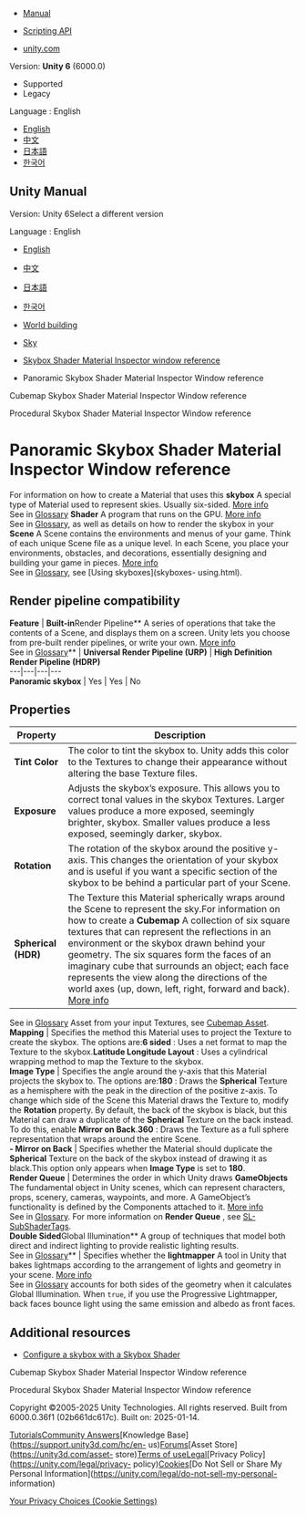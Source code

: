 [](https://docs.unity3d.com)

  * [Manual](../Manual/index.html)
  * [Scripting API](../ScriptReference/index.html)

  * [unity.com](https://unity.com/)

Version: **Unity 6** (6000.0)

  * Supported
  * Legacy

Language : English

  * [English](/Manual/shader-skybox-panoramic.html)
  * [中文](/cn/current/Manual/shader-skybox-panoramic.html)
  * [日本語](/ja/current/Manual/shader-skybox-panoramic.html)
  * [한국어](/kr/current/Manual/shader-skybox-panoramic.html)

[](https://docs.unity3d.com)

## Unity Manual

Version: Unity 6Select a different version

Language : English

  * [English](/Manual/shader-skybox-panoramic.html)
  * [中文](/cn/current/Manual/shader-skybox-panoramic.html)
  * [日本語](/ja/current/Manual/shader-skybox-panoramic.html)
  * [한국어](/kr/current/Manual/shader-skybox-panoramic.html)

  * [World building](CreatingEnvironments.html)
  * [Sky](sky-landing.html)
  * [Skybox Shader Material Inspector window reference](skybox-material-reference.html)
  * Panoramic Skybox Shader Material Inspector Window reference

[](shader-skybox-cubemap.html)

Cubemap Skybox Shader Material Inspector Window reference

[](shader-skybox-procedural.html)

Procedural Skybox Shader Material Inspector Window reference

# Panoramic Skybox Shader Material Inspector Window reference

For information on how to create a Material that uses this **skybox** A
special type of Material used to represent skies. Usually six-sided. [More
info](sky-landing.html)  
See in [Glossary](Glossary.html#Skybox) **Shader** A program that runs on the
GPU. [More info](Shaders.html)  
See in [Glossary](Glossary.html#Shader), as well as details on how to render
the skybox in your **Scene** A Scene contains the environments and menus of
your game. Think of each unique Scene file as a unique level. In each Scene,
you place your environments, obstacles, and decorations, essentially designing
and building your game in pieces. [More info](CreatingScenes.html)  
See in [Glossary](Glossary.html#Scene), see [Using skyboxes](skyboxes-
using.html).

## Render pipeline compatibility

**Feature** | **Built-in**Render Pipeline** A series of operations that take the contents of a Scene, and displays them on a screen. Unity lets you choose from pre-built render pipelines, or write your own. [More info](render-pipelines.html)  
See in [Glossary](Glossary.html#Renderpipeline)** | **Universal Render Pipeline (URP)** | **High Definition Render Pipeline (HDRP)**  
---|---|---|---  
**Panoramic skybox** | Yes | Yes | No  
  
## Properties

**Property** | **Description**  
---|---  
**Tint Color** | The color to tint the skybox to. Unity adds this color to the Textures to change their appearance without altering the base Texture files.  
**Exposure** | Adjusts the skybox’s exposure. This allows you to correct tonal values in the skybox Textures. Larger values produce a more exposed, seemingly brighter, skybox. Smaller values produce a less exposed, seemingly darker, skybox.  
**Rotation** | The rotation of the skybox around the positive y-axis. This changes the orientation of your skybox and is useful if you want a specific section of the skybox to be behind a particular part of your Scene.  
**Spherical (HDR)** | The Texture this Material spherically wraps around the Scene to represent the sky.For information on how to create a **Cubemap** A collection of six square textures that can represent the reflections in an environment or the skybox drawn behind your geometry. The six squares form the faces of an imaginary cube that surrounds an object; each face represents the view along the directions of the world axes (up, down, left, right, forward and back). [More info](class-Cubemap-landing.html)  
See in [Glossary](Glossary.html#Cubemap) Asset from your input Textures, see
[Cubemap Asset](class-Cubemap-landing.html).  
**Mapping** | Specifies the method this Material uses to project the Texture to create the skybox. The options are:**6 sided** : Uses a net format to map the Texture to the skybox.**Latitude Longitude Layout** : Uses a cylindrical wrapping method to map the Texture to the skybox.  
**Image Type** | Specifies the angle around the y-axis that this Material projects the skybox to. The options are:**180** : Draws the **Spherical** Texture as a hemisphere with the peak in the direction of the positive z-axis. To change which side of the Scene this Material draws the Texture to, modify the **Rotation** property. By default, the back of the skybox is black, but this Material can draw a duplicate of the **Spherical** Texture on the back instead. To do this, enable **Mirror on Back**.**360** : Draws the Texture as a full sphere representation that wraps around the entire Scene.  
**\- Mirror on Back** | Specifies whether the Material should duplicate the **Spherical** Texture on the back of the skybox instead of drawing it as black.This option only appears when **Image Type** is set to **180**.  
**Render Queue** | Determines the order in which Unity draws **GameObjects** The fundamental object in Unity scenes, which can represent characters, props, scenery, cameras, waypoints, and more. A GameObject’s functionality is defined by the Components attached to it. [More info](class-GameObject.html)  
See in [Glossary](Glossary.html#GameObject). For more information on **Render
Queue** , see [SL-SubShaderTags](SL-SubShaderTags.html).  
**Double Sided**Global Illumination** A group of techniques that model both
direct and indirect lighting to provide realistic lighting results.  
See in [Glossary](Glossary.html#globalillumination)** | Specifies whether the **lightmapper** A tool in Unity that bakes lightmaps according to the arrangement of lights and geometry in your scene. [More info](Lightmapping.html)  
See in [Glossary](Glossary.html#Lightmapper) accounts for both sides of the
geometry when it calculates Global Illumination. When `true`, if you use the
Progressive Lightmapper, back faces bounce light using the same emission and
albedo as front faces.  
  
## Additional resources

  * [Configure a skybox with a Skybox Shader](skybox-shaders.html)

[](shader-skybox-cubemap.html)

Cubemap Skybox Shader Material Inspector Window reference

[](shader-skybox-procedural.html)

Procedural Skybox Shader Material Inspector Window reference

Copyright ©2005-2025 Unity Technologies. All rights reserved. Built from
6000.0.36f1 (02b661dc617c). Built on: 2025-01-14.

[Tutorials](https://learn.unity.com/)[Community
Answers](https://answers.unity3d.com)[Knowledge
Base](https://support.unity3d.com/hc/en-
us)[Forums](https://forum.unity3d.com)[Asset Store](https://unity3d.com/asset-
store)[Terms of
use](https://docs.unity3d.com/Manual/TermsOfUse.html)[Legal](https://unity.com/legal)[Privacy
Policy](https://unity.com/legal/privacy-
policy)[Cookies](https://unity.com/legal/cookie-policy)[Do Not Sell or Share
My Personal Information](https://unity.com/legal/do-not-sell-my-personal-
information)

[Your Privacy Choices (Cookie Settings)](javascript:void\(0\);)

